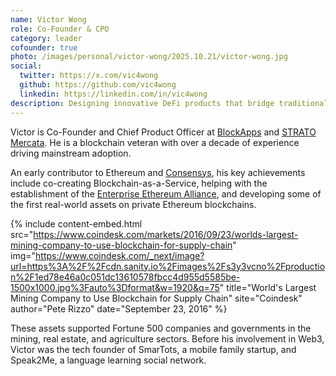 ```yaml
---
name: Victor Wong
role: Co-Founder & CPO
category: leader
cofounder: true
photo: /images/personal/victor-wong/2025.10.21/victor-wong.jpg
social:
  twitter: https://x.com/vic4wong
  github: https://github.com/vic4wong
  linkedin: https://linkedin.com/in/vic4wong
description: Designing innovative DeFi products that bridge traditional and digital assets.
---
```


Victor is Co-Founder and Chief Product Officer at [BlockApps](https://blockapps.net) and [STRATO Mercata](https://stratomercata.com).  He is a blockchain veteran with over a decade of experience driving mainstream adoption.

An early contributor to Ethereum and [Consensys](https://consensys.io), his key achievements include co-creating Blockchain-as-a-Service, helping with the establishment of the [Enterprise Ethereum Alliance](https://entethalliance.com), and developing some of the first real-world assets on private Ethereum blockchains.

{% include content-embed.html
  src="https://www.coindesk.com/markets/2016/09/23/worlds-largest-mining-company-to-use-blockchain-for-supply-chain"
  img="https://www.coindesk.com/_next/image?url=https%3A%2F%2Fcdn.sanity.io%2Fimages%2Fs3y3vcno%2Fproduction%2F1ed78e46a0c051dc13610578fbcc4d955d5585be-1500x1000.jpg%3Fauto%3Dformat&w=1920&q=75"
  title="World's Largest Mining Company to Use Blockchain for Supply Chain"
  site="Coindesk"
  author="Pete Rizzo"
  date="September 23, 2016"
%}

These assets supported Fortune 500 companies and governments in the mining, real estate, and agriculture sectors. Before his involvement in Web3, Victor was the tech founder of SmarTots, a mobile family startup, and Speak2Me, a language learning social network.
